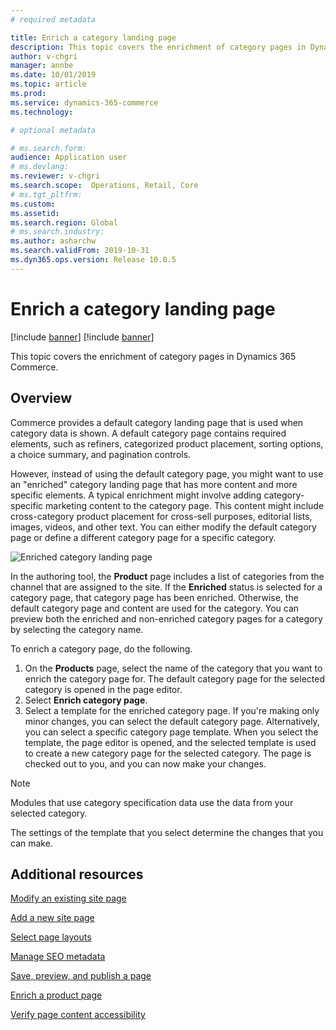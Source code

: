 ```yaml
---
# required metadata

title: Enrich a category landing page
description: This topic covers the enrichment of category pages in Dynamics 365 Commerce.
author: v-chgri
manager: annbe
ms.date: 10/01/2019
ms.topic: article
ms.prod: 
ms.service: dynamics-365-commerce
ms.technology: 

# optional metadata

# ms.search.form: 
audience: Application user
# ms.devlang: 
ms.reviewer: v-chgri
ms.search.scope:  Operations, Retail, Core
# ms.tgt_pltfrm: 
ms.custom: 
ms.assetid: 
ms.search.region: Global
# ms.search.industry: 
ms.author: asharchw
ms.search.validFrom: 2019-10-31
ms.dyn365.ops.version: Release 10.0.5
---
```


# Enrich a category landing page

[!include [banner](includes/preview-banner.md)]
[!include [banner](includes/banner.md)]

This topic covers the enrichment of category pages in Dynamics 365 Commerce.

## Overview

Commerce provides a default category landing page that is used when category data is shown. A default category page contains required elements, such as refiners, categorized product placement, sorting options, a choice summary, and pagination controls. 

However, instead of using the default category page, you might want to use an "enriched" category landing page that has more content and more specific elements. A typical enrichment might involve adding category-specific marketing content to the category page. This content might include cross-category product placement for cross-sell purposes, editorial lists, images, videos, and other text. You can either modify the default category page or define a different category page for a specific category.

![Enriched category landing page](./media/CategoryLandingPages.png)

In the authoring tool, the **Product** page includes a list of categories from the channel that are assigned to the site. If the **Enriched** status is selected for a category page, that category page has been enriched. Otherwise, the default category page and content are used for the category. You can preview both the enriched and non-enriched category pages for a category by selecting the category name.

To enrich a category page, do the following.

1. On the **Products** page, select the name of the category that you want to enrich the category page for. The default category page for the selected category is opened in the page editor.
2. Select **Enrich category page**.
3. Select a template for the enriched category page. If you're making only minor changes, you can select the default category page. Alternatively, you can select a specific category page template. When you select the template, the page editor is opened, and the selected template is used to create a new category page for the selected category. The page is checked out to you, and you can now make your changes.

> [!NOTE]
> Modules that use category specification data use the data from your selected category.
>
> The settings of the template that you select determine the changes that you can make.

## Additional resources

[Modify an existing site page](modify-existing-page.md)

[Add a new site page](add-new-page.md)

[Select page layouts](select-page-layouts.md)

[Manage SEO metadata](manage-seo-metadata.md)

[Save, preview, and publish a page](save-preview-publish-page.md)

[Enrich a product page](enrich-product-page.md)

[Verify page content accessibility](verify-accessibility.md)
